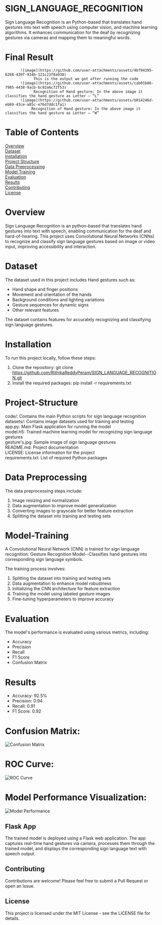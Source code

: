 # SIGN_LANGUAGE_RECOGNITION
Sign Language Recognition is an Python-based that translates hand gestures into text with speech using computer vision, and machine learning algorithms. It enhances communication for the deaf by recognizing gestures via cameras  and mapping them to meaningful words.
# Final Result
           ![image](https://github.com/user-attachments/assets/4bf94395-6268-439f-934b-121c23f8a938)
                 This is the output we got after running the code
           ![image](https://github.com/user-attachments/assets/cab01b86-7985-4438-9acb-bc92a6c72f53)
                 Recognition of Hand gesture: In the above image it classifies the hand gesture as Letter – “L” 
           ![image](https://github.com/user-attachments/assets/b014246d-eb69-43ce-a85c-e76d7ddc1fa1)
                Recognition of Hand gesture: In the above image it classifies the hand gesture as Letter – “W”
# Table of Contents
[Overview](#overview)  
[Dataset](#dataset)  
[Installation](#installation)  
[Project Structure](#project-structure)  
[Data Preprocessing](#data-preprocessing)  
[Model Training](#model-training)  
[Evaluation](#evaluation)  
[Results](#results)  
[Contributing](#contributing)  
[License](#license) 

# Overview 
Sign Language Recognition is an python-based that translates hand gestures into text with speech, enabling communication for the deaf and hard-of-hearing. This project uses Convolutional Neural Networks (CNNs) to recognize and classify sign language gestures based on image or video input, improving accessibility and interaction.

# Dataset
 The dataset used in this project includes Hand gestures such as:
- Hand shape and finger positions  
- Movement and orientation of the hands  
- Background conditions and lighting variations  
- Gesture sequences for dynamic signs  
- Other relevant features  

The dataset contains features for accurately recognizing and classifying sign language gestures.

# Installation
To run this project locally, follow these steps:  

1. Clone the repository: 
git clone https://github.com/RithikaReddyPeram/SIGN_LANGUAGE_RECOGNITION.git
2. Install the required packages: pip install -r requirements.txt

# Project-Structure
code/: Contains the main Python scripts for sign language recognition  
datasets/: Contains image datasets used for training and testing  
app.py: Main Flask application for running the model  
model.h5: Trained machine learning model for recognizing sign language gestures  
gesture's.jpg: Sample image of sign language gestures  
README.md: Project documentation  
LICENSE: License information for the project  
requirements.txt: List of required Python packages 

# Data Preprocessing
The data preprocessing steps include:  

1. Image resizing and normalization  
2. Data augmentation to improve model generalization  
3. Converting images to grayscale for better feature extraction  
4. Splitting the dataset into training and testing sets

# Model-Training
A Convolutional Neural Network (CNN) is trained for sign language recognition: Gesture Recognition Model--Classifies hand gestures into corresponding sign language symbols.  

The training process involves:  

1. Splitting the dataset into training and testing sets  
2. Data augmentation to enhance model robustness
3. Initializing the CNN architecture for feature extraction
4. Training the model using labeled gesture images
5. Fine-tuning hyperparameters to improve accuracy  

# Evaluation  
The model's performance is evaluated using various metrics, including:  

- Accuracy  
- Precision  
- Recall  
- F1 Score  
- Confusion Matrix

# Results  
- Accuracy: 92.5%  
- Precision: 0.94  
- Recall: 0.91  
- F1 Score: 0.92  

# Confusion Matrix:  
![Confusion Matrix](path/to/confusion_matrix.png)  

# ROC Curve:  
![ROC Curve](path/to/roc_curve.png)  

# Model Performance Visualization:  
![Model Performance](path/to/model_performance.png)  

## Flask App  
The trained model is deployed using a Flask web application. The app captures real-time hand gestures via camera, processes them through the trained model, and displays the corresponding sign language text with speech output.  

## Contributing  
Contributions are welcome! Please feel free to submit a Pull Request or open an Issue.  

## License  
This project is licensed under the MIT License - see the LICENSE file for details.  





